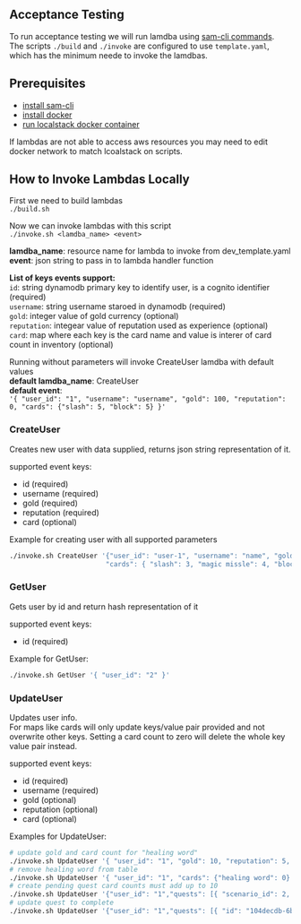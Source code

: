 ## Acceptance Testing
To run acceptance testing we will run lamdba using [sam-cli commands](https://docs.aws.amazon.com/serverless-application-model/latest/developerguide/serverless-sam-cli-command-reference.html).<br>
The scripts `./build` and `./invoke` are configured to use `template.yaml`, which has the minimum neede to invoke the lamdbas. 

## Prerequisites
 - [install sam-cli](https://docs.aws.amazon.com/serverless-application-model/latest/developerguide/install-sam-cli.html)
 - [install docker](https://docs.docker.com/engine/install/)
 - [run localstack docker container](https://mmarcosab.medium.com/running-localstack-with-docker-7c6597acddd1)<br>

If lambdas are not able to access aws resources you may need to edit docker network to match lcoalstack on scripts.

## How to Invoke Lambdas Locally
First we need to build lambdas<br>
`./build.sh`

Now we can invoke lambdas with this script<br>
`./invoke.sh <lamdba_name> <event>`

**lamdba_name**: resource name for lambda to invoke from dev_template.yaml<br>
**event**: json string to pass in to lambda handler function<br>

**List of keys events support:<br>**
`id`: string dynamodb primary key to identify user, is a cognito identifier (required)<br>
`username`: string username staroed in dynamodb (required)<br>
`gold`: integer value of gold currency (optional)<br>
`reputation`: integear value of reputation used as experience (optional)<br>
`card`: map where each key is the card name and value is interer of card count in inventory (optional)<br>

Running without parameters will invoke CreateUser lamdba with default values<br>
**default lamdba_name**: CreateUser<br>
**default event**:<br>
`'{ "user_id": "1", "username": "username", "gold": 100, "reputation": 0, "cards": {"slash": 5, "block": 5} }'`

### CreateUser
Creates new user with data supplied, returns json string representation of it.

supported event keys:
 - id (required)
 - username (required)
 - gold (required)
 - reputation (required)
 - card (optional)

Example for creating user with all supported parameters<br>
```bash
./invoke.sh CreateUser '{"user_id": "user-1", "username": "name", "gold": 10, "reputation": 10,\
                        "cards": { "slash": 3, "magic missle": 4, "block": 4, "holy light": 2 } }'                        
```

### GetUser
Gets user by id and return hash representation of it

supported event keys:
- id (required)

Example for GetUser:<br>
```bash
./invoke.sh GetUser '{ "user_id": "2" }'
```

### UpdateUser
Updates user info.<br>
For maps like cards will only update keys/value pair provided and not overwrite other keys.
Setting a card count to zero will delete the whole key value pair instead.

supported event keys:
- id (required)
- username (required)
- gold (optional)
- reputation (optional)
- card (optional)

Examples for UpdateUser:<br>
```bash
# update gold and card count for "healing word"
./invoke.sh UpdateUser '{ "user_id": "1", "gold": 10, "reputation": 5, "cards": {"healing word": 1} }'
# remove healing word from table
./invoke.sh UpdateUser '{ "user_id": "1", "cards": {"healing word": 0} }'
# create pending quest card counts must add up to 10
./invoke.sh UpdateUser '{"user_id": "1","quests": [{ "scenario_id": 2, "complete": false, "random_seed": 2, "duration": 60, "deck": { "slash": 5, "block": 5 }}]}'
# update quest to complete
./invoke.sh UpdateUser '{"user_id": "1","quests": [{ "id": "104decdb-6bf8-437b-ba8b-cd8f0aab58a2", "complete": true}]}'
```
